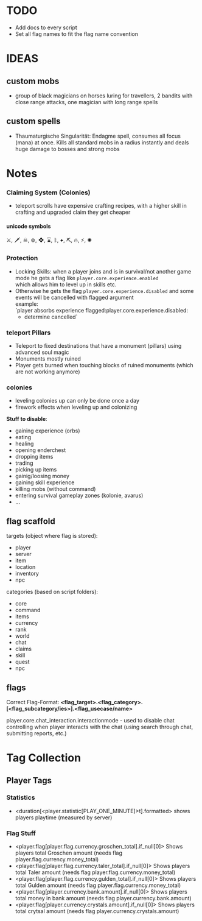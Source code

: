 # TODO

- Add docs to every script
- Set all flag names to fit the flag name convention

# IDEAS

## custom mobs

- group of black magicians on horses luring for travellers, 2 bandits with close range attacks, one magician with long range spells

## custom spells

- Thaumaturgische Singularität: Endagme spell, consumes all focus (mana) at once. Kills all standard mobs in a radius instantly and deals huge damage to bosses and strong mobs

# Notes

### Claiming System (Colonies)

- teleport scrolls have expensive crafting recipes, with a higher skill in crafting and upgraded claim they get cheaper

#### unicode symbols

⚔, 🗡, ☠, ⊚, ❖, ⌛, ᛔ, ✦, ⛏, 🔥, ⚡, ✺

### Protection
- Locking Skills: when a player joins and is in survival/not another game mode he gets a flag like `player.core.experience.enabled`  
which allows him to level up in skills etc.
- Otherwise he gets the flag `player.core.experience.disabled` and some events will be cancelled with flagged argument  
example:  
`player absorbs experience flagged:player.core.experience.disabled:  
  - determine cancelled`

### teleport Pillars

- Teleport to fixed destinations that have a monument (pillars) using advanced soul magic
- Monuments mostly ruined
- Player gets burned when touching blocks of ruined monuments (which are not working anymore)

### colonies

- leveling colonies up can only be done once a day
- firework effects when leveling up and colonizing

**Stuff to disable**:

- gaining experience (orbs)
- eating
- healing
- opening enderchest
- dropping items
- trading
- picking up items
- gainig/loosing money
- gaining skill experience
- killing mobs (without command)
- entering survival gameplay zones (kolonie, avarus)
- ...

## flag scaffold

targets (object where flag is stored):
- player
- server
- item
- location
- inventory
- npc

categories (based on script folders):
- core
- command
- items
- currency
- rank
- world
- chat
- claims
- skill
- quest
- npc

## flags

Correct Flag-Format:
**<flag_target>.<flag_category>.[<flag_subcategory/ies>].<flag_usecase/name>**

player.core.chat_interaction.interactionmode - used to disable chat controlling when player interacts with the chat (using search through chat, submitting reports, etc.)

# Tag Collection

## Player Tags

### Statistics

- <duration[<player.statistic[PLAY_ONE_MINUTE]>t].formatted>
  shows players playtime (measured by server)

### Flag Stuff

- <player.flag[player.flag.currency.groschen_total].if_null[0]>
  Shows players total Groschen amount (needs flag player.flag.currency.money_total)
- <player.flag[player.flag.currency.taler_total].if_null[0]>
  Shows players total Taler amount (needs flag player.flag.currency.money_total)
- <player.flag[player.flag.currency.gulden_total].if_null[0]>
  Shows players total Gulden amount (needs flag player.flag.currency.money_total)
- <player.flag[player.currency.bank.amount].if_null[0]>
  Shows players total money in bank amount (needs flag player.currency.bank.amount)
- <player.flag[player.currency.crystals.amount].if_null[0]>
  Shows players total crytsal amount (needs flag player.currency.crystals.amount)